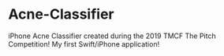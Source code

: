 # Acne-Classifier
iPhone Acne Classifier created during the 2019 TMCF The Pitch Competition! My first Swift/iPhone application! 
